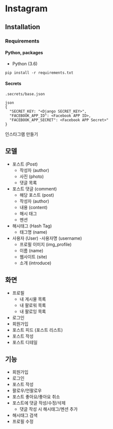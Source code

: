 # Instagram 

## Installation

### Requirements

#### Python, packages


- Python (3.6)
```angular2html
pip install -r requirements.txt
```

#### Secrets
`.secrets/base.json`

```angular2html
json
{
  "SECRET_KEY: "<Django SECRET_KEY>",
  "FACEBOOK_APP_ID": <Facebook APP ID>,
  "FACEBOOK_APP_SECRET": <Facebook APP Secret>"
}
```

인스타그램 만들기

## 모델

- 포스트 (Post)
    - 작성자 (author)
    - 사진 (photo)
    - 댓글 목록
- 포스트 댓글 (comment)
    - 해당 포스트 (post)
    - 작성자 (author)
    - 내용 (content)
    - 해시 태그
    - 멘션
- 해시태그 (Hash Tag)
    - 태그명 (name)
- 사용자 (User)
    -사용자명 (username)
    - 프로필 이미지 (img_profile)
    - 이름 (name)
    - 웹사이트 (site)
    - 소개 (introduce)
    
## 화면

- 프로필
    - 내 게시물 목록
    - 내 팔로워 목록
    - 내 팔로잉 목록
- 로그인
- 회원가입
- 포스트 피드 (포스트 리스트)
- 포스트 작성
- 포스트 디테일


## 기능

- 회원가입
- 로그인
- 포스트 작성
- 팔로우/언팔로우
- 포스트 좋아요/좋아요 취소
- 포스트에 댓글 작성/수정/삭제
    - 댓글 작성 시 해시태그/멘션 추가
- 해시태그 검색
- 프로필 수정
